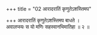 +++
title = "02 आरादरातिं कृणुतेऽशस्तिमप"

+++
आरादरातिं कृणुतेऽशस्तिमप बाधते ।  
अवालप्स्यः स यो मणिः सहस्वानभिमातिहा ॥ २ ॥